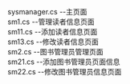 sysmanager.cs --主页面  
sm1.cs --管理读者信息页面  
  sm11.cs --添加读者信息页面  
  sm13.cs --修改读者信息页面  
sm2.cs --图书管理员管理页面  
  sm21.cs --添加图书管理员页面信息  
  sm22.cs --修改图书管理员信息页面  
